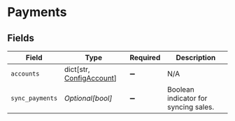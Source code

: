 # Payments


## Fields

| Field                                                            | Type                                                             | Required                                                         | Description                                                      |
| ---------------------------------------------------------------- | ---------------------------------------------------------------- | ---------------------------------------------------------------- | ---------------------------------------------------------------- |
| `accounts`                                                       | dict[str, [ConfigAccount](../../models/shared/configaccount.md)] | :heavy_minus_sign:                                               | N/A                                                              |
| `sync_payments`                                                  | *Optional[bool]*                                                 | :heavy_minus_sign:                                               | Boolean indicator for syncing sales.                             |